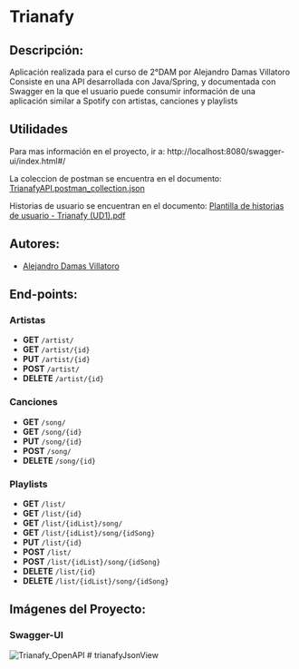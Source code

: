 # **Trianafy**
## Descripción:
Aplicación realizada para el curso de 2°DAM por Alejandro Damas Villatoro
Consiste en una API desarrollada con Java/Spring, y documentada con Swagger en la que el usuario puede consumir información de una aplicación similar a Spotify con artistas, canciones y playlists

## Utilidades
Para mas información en el proyecto, ir a:  http://localhost:8080/swagger-ui/index.html#/

La coleccion de postman se encuentra en el documento: [TrianafyAPI.postman_collection.json](https://github.com/SirMowglo/trianafy/blob/8cb0f58333986feb9bb6d2f2f7f273c94de7c565/TrianafyAPI.postman_collection.json)

Historias de usuario se encuentran en el documento: [Plantilla de historias de usuario - Trianafy (UD1).pdf](https://github.com/SirMowglo/trianafy/blob/8cb0f58333986feb9bb6d2f2f7f273c94de7c565/Plantilla%20de%20historias%20de%20usuario%20-%20Trianafy%20(UD1).pdf)
## Autores:
 - [Alejandro Damas Villatoro](https://github.com/SirMowglo)
## End-points:
### Artistas
- **GET**       ```/artist/```
 - **GET**      ```/artist/{id}```
 - **PUT**      ```/artist/{id}```
 - **POST**     ```/artist/```
 - **DELETE**   ```/artist/{id}```
### Canciones
- **GET**       ```/song/```
 - **GET**      ```/song/{id}```
 - **PUT**      ```/song/{id}```
 - **POST**     ```/song/```
 - **DELETE**   ```/song/{id}```
### Playlists
- **GET**       ```/list/```
 - **GET**      ```/list/{id}```
 -  **GET**     ```/list/{idList}/song/```
 - **GET**      ```/list/{idList}/song/{idSong}```
 - **PUT**      ```/list/{id}```
 - **POST**    ```/list/```
 - **POST**     ```/list/{idList}/song/{idSong}```
 - **DELETE**   ```/list/{id}```
 - **DELETE**   ```/list/{idList}/song/{idSong}```
## Imágenes del Proyecto:
### Swagger-UI
![Trianafy_OpenAPI](https://user-images.githubusercontent.com/96171740/204174686-e171a4de-3c7d-44e9-9e2d-8727d98e3ca0.png)
#   t r i a n a f y J s o n V i e w  
 
